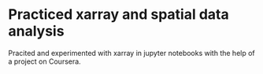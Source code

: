 # Practiced xarray and spatial data analysis

Pracited and experimented with xarray in jupyter notebooks with the help of a project on Coursera.
